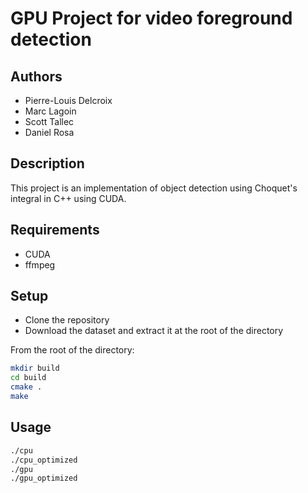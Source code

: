 # GPU Project for video foreground detection 

## Authors
* Pierre-Louis Delcroix
* Marc Lagoin
* Scott Tallec
* Daniel Rosa

## Description
This project is an implementation of object detection using Choquet's integral in C++ using CUDA.

## Requirements
* CUDA
* ffmpeg

## Setup
* Clone the repository
* Download the dataset and extract it at the root of the directory

From the root of the directory:

```bash
mkdir build
cd build
cmake .
make
```

## Usage
```bash
./cpu
./cpu_optimized
./gpu
./gpu_optimized
```


